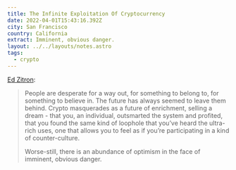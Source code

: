 ```yaml
---
title: The Infinite Exploitation Of Cryptocurrency
date: 2022-04-01T15:43:16.392Z
city: San Francisco
country: California
extract: Imminent, obvious danger.
layout: ../../layouts/notes.astro
tags:
  - crypto
---
```

[Ed Zitron](https://ez.substack.com/p/the-infinite-exploitation-of-cryptocurrency?s=r): 

> People are desperate for a way out, for something to belong to, for something to believe in. The future has always seemed to leave them behind. Crypto masquerades as a future of enrichment, selling a dream - that you, an individual, outsmarted the system and profited, that you found the same kind of loophole that you’ve heard the ultra-rich uses, one that allows you to feel as if you’re participating in a kind of counter-culture.
> 
> Worse-still, there is an abundance of optimism in the face of imminent, obvious danger.